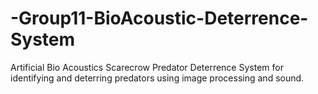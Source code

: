 # -Group11-BioAcoustic-Deterrence-System
Artificial Bio Acoustics Scarecrow Predator Deterrence System for identifying and deterring predators using image processing and sound.
